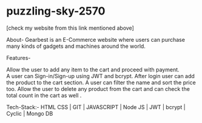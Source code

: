 # puzzling-sky-2570




[check my website from this link mentioned above]

About-
Gearbest is an E-Commerce website where users can purchase many kinds of gadgets and machines around the world. 

Features-

Allow the user to add any item to the cart and proceed with payment.  
A user can Sign-in/Sign-up using JWT and bcrypt.
After login user can add the product to the cart section.
A user can filter the name and sort the price too. 
Allow the user to delete any product from the cart and can check the total count in the cart as well .


Tech-Stack:-
HTML CSS | GIT | JAVASCRIPT | Node JS | JWT | bcrypt | Cyclic | Mongo DB 





